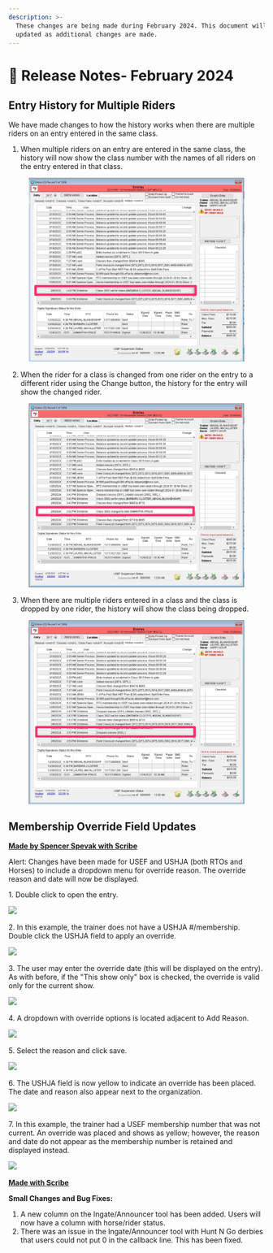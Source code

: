```yaml
---
description: >-
  These changes are being made during February 2024. This document will be
  updated as additional changes are made.
---
```


# 📔 Release Notes- February 2024



## Entry History for Multiple Riders

We have made changes to how the history works when there are multiple riders on an entry entered in the same class.&#x20;

1. When multiple riders on an entry are entered in the same class, the history will now show the class number with the names of all riders on the entry entered in that class.

<figure><img src="../../.gitbook/assets/image (24).png" alt=""><figcaption></figcaption></figure>

2. When the rider for a class is changed from one rider on the entry to a different rider using the Change button, the history for the entry will show the changed rider.

<figure><img src="../../.gitbook/assets/image (25).png" alt=""><figcaption></figcaption></figure>

3. When there are multiple riders entered in a class and the class is dropped by one rider, the history will show the class being dropped.

<figure><img src="../../.gitbook/assets/image (169).png" alt=""><figcaption></figcaption></figure>

## Membership Override Field Updates

[**Made by Spencer Spevak with Scribe**](https://scribehow.com/shared/4D\_-\_Override\_Field\_Updates\_\_C4X3wC8CRX2iKW1Yu\_8OrQ)

Alert: Changes have been made for USEF and USHJA (both RTOs and Horses) to include a dropdown menu for override reason. The override reason and date will now be displayed.

1\. Double click to open the entry.

![](https://ajeuwbhvhr.cloudimg.io/colony-recorder.s3.amazonaws.com/files/2024-02-25/8481ecc0-8e67-44d4-aa67-4f6ed9f9856c/user\_cropped\_screenshot.jpeg?tl\_px=0,0\&br\_px=1621,915\&force\_format=png\&width=1120.0\&wat=1\&wat\_opacity=1\&wat\_gravity=northwest\&wat\_url=https://colony-recorder.s3.amazonaws.com/images/watermarks/0EA5E9\_standard.png\&wat\_pad=205,127)

2\. In this example, the trainer does not have a USHJA #/membership. Double click the USHJA field to apply an override.

![](https://ajeuwbhvhr.cloudimg.io/colony-recorder.s3.amazonaws.com/files/2024-02-25/268d06d4-cba6-4409-ad9b-50b0d0f2e71e/ascreenshot.jpeg?tl\_px=110,405\&br\_px=1257,1046\&force\_format=png\&width=1120.0\&wat=1\&wat\_opacity=1\&wat\_gravity=northwest\&wat\_url=https://colony-recorder.s3.amazonaws.com/images/watermarks/0EA5E9\_standard.png\&wat\_pad=524,277)

3\. The user may enter the override date (this will be displayed on the entry). As with before, if the "This show only" box is checked, the override is valid only for the current show.

![](https://ajeuwbhvhr.cloudimg.io/colony-recorder.s3.amazonaws.com/files/2024-02-25/004fbf7b-55cc-48d5-bc38-609a0e049ae3/ascreenshot.jpeg?tl\_px=494,283\&br\_px=1641,924\&force\_format=png\&width=1120.0\&wat=1\&wat\_opacity=1\&wat\_gravity=northwest\&wat\_url=https://colony-recorder.s3.amazonaws.com/images/watermarks/0EA5E9\_standard.png\&wat\_pad=524,276)

4\. A dropdown with override options is located adjacent to Add Reason.

![](https://ajeuwbhvhr.cloudimg.io/colony-recorder.s3.amazonaws.com/files/2024-02-25/f5642a38-e333-4e48-8a40-5a71613267f6/ascreenshot.jpeg?tl\_px=710,552\&br\_px=1570,1033\&force\_format=png\&width=860\&wat\_scale=76\&wat=1\&wat\_opacity=1\&wat\_gravity=northwest\&wat\_url=https://colony-recorder.s3.amazonaws.com/images/watermarks/0EA5E9\_standard.png\&wat\_pad=402,212)

5\. Select the reason and click save.

![](https://ajeuwbhvhr.cloudimg.io/colony-recorder.s3.amazonaws.com/files/2024-02-25/946eb00e-9672-400c-a30b-38a938153616/ascreenshot.jpeg?tl\_px=409,438\&br\_px=2129,1400\&force\_format=png\&width=1120.0\&wat=1\&wat\_opacity=1\&wat\_gravity=northwest\&wat\_url=https://colony-recorder.s3.amazonaws.com/images/watermarks/0EA5E9\_standard.png\&wat\_pad=524,308)

6\. The USHJA field is now yellow to indicate an override has been placed. The date and reason also appear next to the organization.

![](https://ajeuwbhvhr.cloudimg.io/colony-recorder.s3.amazonaws.com/files/2024-02-25/6afe9b4b-54bf-4a83-b02c-e6e10641e73b/ascreenshot.jpeg?tl\_px=333,465\&br\_px=1193,946\&force\_format=png\&width=860\&wat\_scale=76\&wat=1\&wat\_opacity=1\&wat\_gravity=northwest\&wat\_url=https://colony-recorder.s3.amazonaws.com/images/watermarks/0EA5E9\_standard.png\&wat\_pad=402,212)

7\. In this example, the trainer had a USEF membership number that was not current. An override was placed and shows as yellow; however, the reason and date do not appear as the membership number is retained and displayed instead.

![](https://ajeuwbhvhr.cloudimg.io/colony-recorder.s3.amazonaws.com/files/2024-02-25/40923b11-11d2-4f3e-b0a2-e54afe154130/user\_cropped\_screenshot.jpeg?tl\_px=0,71\&br\_px=1636,1032\&force\_format=png\&width=1120.0\&wat=1\&wat\_opacity=1\&wat\_gravity=northwest\&wat\_url=https://colony-recorder.s3.amazonaws.com/images/watermarks/0EA5E9\_standard.png\&wat\_pad=356,293)

[**Made with Scribe**](https://scribehow.com/shared/4D\_-\_Override\_Field\_Updates\_\_C4X3wC8CRX2iKW1Yu\_8OrQ)

**Small Changes and Bug Fixes:**

1. A new column on the Ingate/Announcer tool has been added. Users will now have a column with horse/rider status.
2. There was an issue in the Ingate/Announcer tool with Hunt N Go derbies that users could not put 0 in the callback line. This has been fixed.&#x20;
